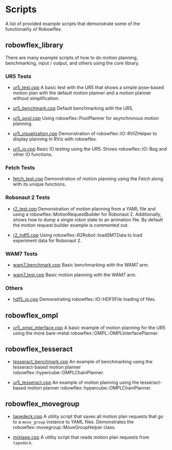 # Scripts

A list of provided example scripts that demonstrate some of the functionality of Robowflex.

## robowflex_library

There are many example scripts of how to do motion planning, benchmarking, input / output, and others using the core library.

### UR5 Tests
- [ur5_test.cpp](ur5__test_8cpp_source.html)
A basic test with the UR5 that shows a simple pose-based motion plan with the default motion planner and a motion planner without simplification.

- [ur5_benchmark.cpp](ur5__benchmark_8cpp_source.html)
Default benchmarking with the UR5.

- [ur5_pool.cpp](ur5__pool_8cpp_source.html)
Using robowflex::PoolPlanner for asynchronous motion planning.

- [ur5_visualization.cpp](ur5__visualization_8cpp_source.html)
Demonstration of robowflex::IO::RVIZHelper to display planning in RViz with robowflex.

- [ur5_io.cpp](ur5__io_8cpp_source.html)
Basic IO testing using the UR5. Shows robowflex::IO::Bag and other IO functions.

### Fetch Tests
- [fetch_test.cpp](fetch__test_8cpp_source.html)
Demonstration of motion planning using the Fetch along with its unique functions.

### Robonaut 2 Tests
- [r2_test.cpp](r2__test_8cpp_source.html)
Demonstration of motion planning from a YAML file and using a robowflex::MotionRequestBuilder for Robonaut 2.
Additionally, shows how to dump a single robot state to an animation file.
By default the motion request builder example is commented out.

- [r2_hdf5.cpp](r2__hdf5_8cpp_source.html)
Using robowflex::R2Robot::loadSMTData to load experiment data for Robonaut 2.

### WAM7 Tests
- [wam7_benchmark.cpp](wam7__benchmark_8cpp_source.html)
Basic benchmarking with the WAM7 arm.

- [wam7_test.cpp](wam7__test_8cpp_source.html)
Basic motion planning with the WAM7 arm.

### Others
- [hdf5_io.cpp](hdf5__io_8cpp_source.html)
Demonstrating robowflex::IO::HDF5File loading of files.

## robowflex_ompl

- [ur5_ompl_interface.cpp](ur5__ompl__interface_8cpp_source.html)
A basic example of motion planning for the UR5 using the more bare-metal robowflex::OMPL::OMPLInterfacePlanner.

## robowflex_tesseract

- [tesseract_benchmark.cpp](tesseract__benchmark_8cpp_source.html)
An example of benchmarking using the tesseract-based motion planner robowflex::hypercube::OMPLChainPlanner.

- [ur5_tesseract.cpp](ur5__tesseract_8cpp_source.html)
An example of motion planning using the tesseract-based motion planner robowflex::hypercube::OMPLChainPlanner.

## robowflex_movegroup

- [tapedeck.cpp](tapedeck_8cpp_source.html)
A utility script that saves all motion plan requests that go to a `move_group` instance to YAML files. 
Demonstrates the robowflex::movegroup::MoveGroupHelper class.

- [mixtape.cpp](tapedeck_8cpp_source.html)
A utility script that reads motion plan requests from `tapedeck`.
